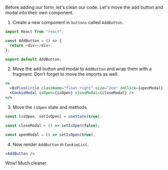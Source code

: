 Before adding our form, let's clean our code. Let's move the add button and modal into their own component.

1. Create a new component in `buttons` called `AddButton`.

```javascript
import React from "react";

const AddButton = () => {
  return <div></div>;
};

export default AddButton;
```

2. Move the add button and modal to `AddButton` and wrap them with a fragment. Don't forget to move the imports as well.

```jsx
<>
  <BsPlusCircle className="float-right" size="2em" onClick={openModal} />
  <CookieModal isOpen={isOpen} closeModal={closeModal} />
</>
```

3. Move the `isOpen` state and methods

```javascript
const [isOpen, setIsOpen] = useState(true);

const closeModal = () => setIsOpen(false);

const openModal = () => setIsOpen(true);
```

4. Now render `AddButton` in `CookieList`.

```jsx
<AddButton />
```

Wow! Much cleaner.
